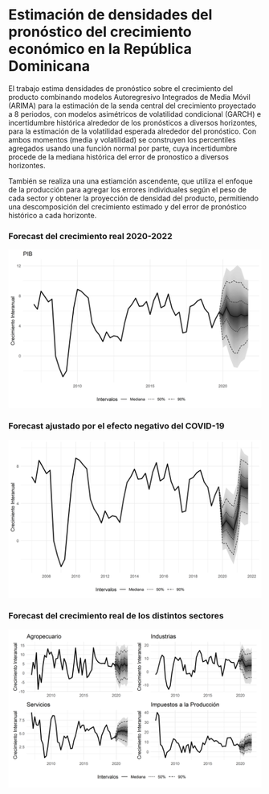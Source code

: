 # Estimación de densidades del pronóstico del crecimiento económico en la República Dominicana

El trabajo estima densidades de pronóstico sobre el crecimiento del producto combinando modelos Autoregresivo Integrados de Media Móvil
(ARIMA) para la estimación de la senda central del crecimiento proyectado a 8 periodos, con modelos asimétricos de volatilidad condicional
(GARCH) e incertidumbre histórica alrededor de los pronósticos a diversos horizontes, para la estimación de la volatilidad esperada
alrededor del pronóstico. Con ambos momentos (media y volatilidad) se construyen los percentiles agregados usando una función normal
por parte, cuya incertidumbre procede de la mediana histórica del error de pronostico a diversos horizontes. 

También se realiza una una estiamción ascendente, que utiliza el enfoque de la producción para agregar los errores individuales según el peso de cada sector y obtener la proyección de densidad del producto, permitiendo una descomposición del crecimiento estimado y del error de pronóstico histórico a cada horizonte.

### Forecast del crecimiento real 2020-2022
![](graficos/fanplot_agregacion.PNG)

### Forecast ajustado por el efecto negativo del COVID-19
![](graficos/fanplot_dummy.PNG)

### Forecast del crecimiento real de los distintos sectores
![](graficos/grid_fanplot_sectores.png)
